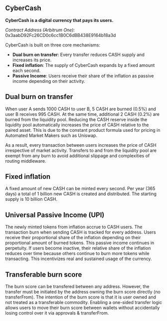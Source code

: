 ## CyberCash

**CyberCash is a digital currency that pays its users.**

*Contract Address (Arbitrum One):* 0x3aabD92Fc26CD0c6cc1B0C6dBB438E9164b18a3d

CyberCash is built on three core mechanisms:

-   **Dual burn on transfer**: Every transfer reduces CASH supply and increases its price.
-   **Fixed inflation**: The supply of CyberCash expands by a fixed amount each second.
-   **Passive Income**: Users receive their share of the inflation as passive income depending on their activity.


## Dual burn on transfer
When user A sends 1000 CASH to user B, 5 CASH are burned (0.5%) and user B receives 995 CASH.
At the same time, additional 2 CASH (0.2%) are burned from the liquidity pool.
Reducing the CASH reserve inside the liquidity pool automatically increases the price of CASH relative to the paired asset.
This is due to the constant product formula used for pricing in Automated Market Makers such as Uniswap.

As a result, every transaction between users increases the price of CASH irrespective of market activity.
Transfers to and from the liquidity pool are exempt from any burn to avoid additional slippage and complexities of routing middleware.


## Fixed inflation
A fixed amount of new CASH can be minted every second.
Per year (365 days) a total of 1 billion new CASH is created and distributed.
The starting supply is 10 billion CASH.


## Universal Passive Income (UPI)
The newly minted tokens from inflation accrue to CASH users.
The transaction burn when sending CASH is tracked for every address.
Users receive their proportional share of the inflation depending on their proportional amount of burned tokens.
This passive income continues in perpetuity.
If users become inactive, their relative share of the inflation reduces over time because others continue to burn more tokens while transacting.
This incentivizes real and sustained usage of the currency.


## Transferable burn score
The burn score can be transfered between any address.
However, the transfer must be initiated by the address owning the burn score directly (no transferFrom).
The intention of the burn score is that it is user owned and not treated as a transferable commodity.
Enabling a one-sided transfer logic allows users to move their burn score between wallets without accidentally losing control over it via approvals & transferFrom.

